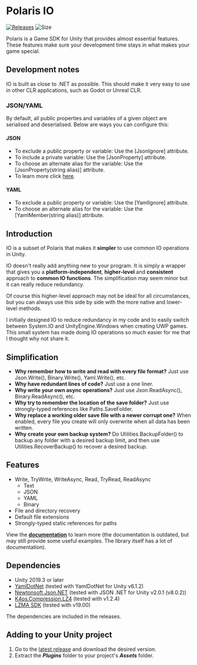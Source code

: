 # Polaris IO
[![Releases](https://img.shields.io/github/release/dynamiquel/Polaris-IO?include_prereleases)](https://github.com/dynamiquel/Polaris-IO/releases)
![Size](https://img.shields.io/github/languages/code-size/dynamiquel/Polaris-IO)

Polaris is a Game SDK for Unity that provides almost essential features. These features make sure your development time stays in what makes your game special.


## Development notes
IO is built as close to .NET as possible. This should make it very easy to use in other CLR applications, such as Godot or Unreal CLR.

### JSON/YAML
By default, all public properties and variables of a given object are serialised and deserialised. Below are ways you can configure this:

#### JSON
- To exclude a public property or variable: Use the [JsonIgnore] attribute.
- To include a private variable: Use the [JsonProperty] attribute.
- To choose an alternate alias for the variable: Use the [JsonProperty(string alias)] attribute.
- To learn more click [here](https://www.newtonsoft.com/json/help/html/SerializationAttributes.htm).

#### YAML
- To exclude a public property or variable: Use the [YamlIgnore] attribute.
- To choose an alternate alias for the variable: Use the [YamlMember(string alias)] attribute.

## Introduction
IO is a subset of Polaris that makes it **simpler** to use common IO operations in Unity.

IO doesn't really add anything new to your program. It is simply a wrapper that gives you a **platform-independent**, **higher-level** and **consistent** approach to **common IO functions**. The simplification may seem minor but it can really reduce redundancy.

Of course this higher-level approach may not be ideal for all circumstances, but you can always use this side by side with the more native and lower-level methods.

I initially designed IO to reduce redundancy in my code and to easily switch between System.IO and UnityEngine.Windows when creating UWP games. This small system has made doing IO operations so much easier for me that I thought why not share it.

## Simplification
- **Why remember how to write and read with every file format?** Just use Json.Write(), Binary.Write(), Yaml.Write(), etc.
- **Why have redundant lines of code?** Just use a one liner.
- **Why write your own async operations?** Just use Json.ReadAsync(), Binary.ReadAsync(), etc.
- **Why try to remember the location of the save folder?** Just use strongly-typed references like Paths.SaveFolder.
- **Why replace a working older save file with a newer corrupt one?** When enabled, every file you create will only overwrite when all data has been written.
- **Why create your own backup system?** Do Utilities.BackupFolder() to backup any folder with a desired backup limit, and then use Utilities.RecoverBackup() to recover a desired backup.

## Features
- Write, TryWrite, WriteAsync, Read, TryRead, ReadAsync
  - Text
  - JSON
  - YAML
  - Binary
- File and directory recovery
- Default file extensions
- Strongly-typed static references for paths

View the **[documentation](https://polaris-io.readthedocs.io/en/latest/)** to learn more (the documentation is outdated, but may still provide some useful examples. The library itself has a lot of documentation).

## Dependencies
- Unity 2019.3 or later
- [YamlDotNet](https://assetstore.unity.com/packages/tools/integration/yamldotnet-for-unity-36292) (tested with YamlDotNet for Unity v6.1.2)
- [Newtonsoft Json.NET](https://assetstore.unity.com/packages/tools/input-management/json-net-for-unity-11347) (tested with JSON .NET for Unity v2.0.1 (v8.0.2))
- [K4os.Compression.LZ4](https://github.com/MiloszKrajewski/K4os.Compression.LZ4) (tested with v1.2.4)
- [LZMA SDK](https://www.7-zip.org/sdk.html) (tested with v19.00)

The dependencies are included in the releases.

## Adding to your Unity project
<ol>
  <li>Go to the <a href="https://github.com/dynamiquel/Polaris-IO/releases/latest">latest release</a> and download the desired version.</li>
  <li>Extract the <i><b>Plugins</b></i> folder to your project's <i><b>Assets</b></i> folder.</li>
